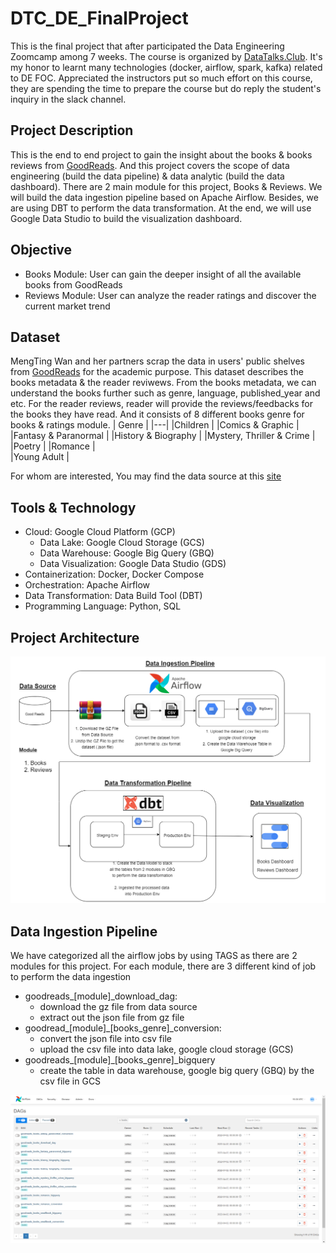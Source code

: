 # DTC_DE_FinalProject
This is the final project that after participated the Data Engineering Zoomcamp among 7 weeks. The course is organized by [DataTalks.Club](https://datatalks.club). It's my honor to learnt many technologies (docker, airflow, spark, kafka) related to DE FOC. Appreciated the instructors put so much effort on this course, they are spending the time to prepare the course but do reply the student's inquiry in the slack channel.

## Project Description
This is the end to end project to gain the insight about the books & books reviews from [GoodReads](https://www.goodreads.com/). And this project covers the scope of data engineering (build the data pipeline) & data analytic (build the data dashboard). There are 2 main module for this project, Books & Reviews.
We will build the data ingestion pipeline based on Apache Airflow. Besides, we are using DBT to perform the data transformation. At the end, we will use Google Data Studio to build the visualization dashboard.

## Objective
  * Books Module: User can gain the deeper insight of all the available books from GoodReads
  * Reviews Module: User can analyze the reader ratings and discover the current market trend

## Dataset
MengTing Wan and her partners scrap the data in users' public shelves from [GoodReads](https://www.goodreads.com/) for the academic purpose. This dataset describes the books metadata & the reader reviwews. From the books metadata, we can understand the books further such as genre, language, published_year and etc. 
For the reader reviews, reader will provide the reviews/feedbacks for the books they have read.
And it consists of 8 different books genre for books & ratings module.
| Genre     					      |
|---|
|Children						        |
|Comics & Graphic				    |
|Fantasy & Paranormal			  |
|History & Biography			  |
|Mystery, Thriller & Crime	|
|Poetry							        |
|Romance						        |	
|Young Adult					       |

For whom are interested, You may find the data source at this [site](https://sites.google.com/eng.ucsd.edu/ucsdbookgraph/home?authuser=0) 

## Tools & Technology
* Cloud: Google Cloud Platform (GCP)
  * Data Lake: Google Cloud Storage (GCS)
  * Data Warehouse: Google Big Query (GBQ)
  * Data Visualization: Google Data Studio (GDS)
* Containerization: Docker, Docker Compose
* Orchestration: Apache Airflow
* Data Transformation: Data Build Tool (DBT)
* Programming Language: Python, SQL

## Project Architecture
<img src = 'https://github.com/hoe94/DTC_DE_FinalProject/blob/main/images/Project_Architecture.png'>

## Data Ingestion Pipeline
We have categorized all the airflow jobs by using TAGS as there are 2 modules for this project. 
For each module, there are 3 different kind of job to perform the data ingestion
 * goodreads_[module]_download_dag:
   * download the gz file from data source
   * extract out the json file from gz file
 * goodread_[module]_[books_genre]_conversion:
   * convert the json file into csv file
   * upload the csv file into data lake, google cloud storage (GCS)
 * goodreads_[module]_[books_genre]_bigquery
   * create the table in data warehouse, google big query (GBQ) by the csv file in GCS
<img src = "https://github.com/hoe94/DTC_DE_FinalProject/blob/main/images/1.png">
